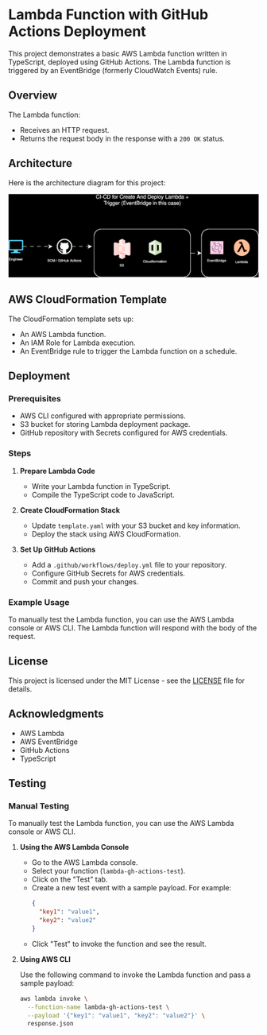 # Lambda Function with GitHub Actions Deployment

This project demonstrates a basic AWS Lambda function written in TypeScript, deployed using GitHub Actions. The Lambda function is triggered by an EventBridge (formerly CloudWatch Events) rule.

## Overview

The Lambda function:
- Receives an HTTP request.
- Returns the request body in the response with a `200 OK` status.

## Architecture

Here is the architecture diagram for this project:

![Architecture Diagram](assets/architecture.svg)

## AWS CloudFormation Template

The CloudFormation template sets up:
- An AWS Lambda function.
- An IAM Role for Lambda execution.
- An EventBridge rule to trigger the Lambda function on a schedule.

## Deployment

### Prerequisites

- AWS CLI configured with appropriate permissions.
- S3 bucket for storing Lambda deployment package.
- GitHub repository with Secrets configured for AWS credentials.

### Steps

1. **Prepare Lambda Code**

   - Write your Lambda function in TypeScript.
   - Compile the TypeScript code to JavaScript.

2. **Create CloudFormation Stack**

   - Update `template.yaml` with your S3 bucket and key information.
   - Deploy the stack using AWS CloudFormation.

3. **Set Up GitHub Actions**

   - Add a `.github/workflows/deploy.yml` file to your repository.
   - Configure GitHub Secrets for AWS credentials.
   - Commit and push your changes.

### Example Usage

To manually test the Lambda function, you can use the AWS Lambda console or AWS CLI. The Lambda function will respond with the body of the request.

## License

This project is licensed under the MIT License - see the [LICENSE](LICENSE) file for details.

## Acknowledgments

- AWS Lambda
- AWS EventBridge
- GitHub Actions
- TypeScript

## Testing

### Manual Testing

To manually test the Lambda function, you can use the AWS Lambda console or AWS CLI.

1. **Using the AWS Lambda Console**

   - Go to the AWS Lambda console.
   - Select your function (`lambda-gh-actions-test`).
   - Click on the "Test" tab.
   - Create a new test event with a sample payload. For example:
     ```json
     {
       "key1": "value1",
       "key2": "value2"
     }
     ```
   - Click "Test" to invoke the function and see the result.

2. **Using AWS CLI**

   Use the following command to invoke the Lambda function and pass a sample payload:
   ```bash
   aws lambda invoke \
     --function-name lambda-gh-actions-test \
     --payload '{"key1": "value1", "key2": "value2"}' \
     response.json
